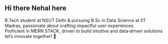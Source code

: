 ## Hi there Nehal here 

B.Tech student at NSUT Delhi & pursuing B.Sc in Data Science at IIT Madras, passionate about crafting impactful user experiences.  
Proficient in MERN STACK, driven to build intuitive and data‑driven solutions
let’s innovate together! 🚀

